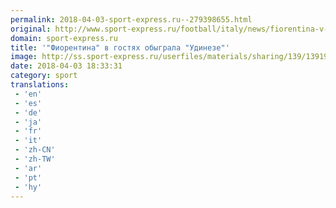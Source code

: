 ```yaml
---
permalink: 2018-04-03-sport-express.ru--279398655.html
original: http://www.sport-express.ru/football/italy/news/fiorentina-v-gostyah-obygrala-udineze-1391987/
domain: sport-express.ru
title: '"Фиорентина" в гостях обыграла "Удинезе"'
image: http://ss.sport-express.ru/userfiles/materials/sharing/139/1391987.jpg
date: 2018-04-03 18:33:31
category: sport
translations: 
 - 'en'
 - 'es'
 - 'de'
 - 'ja'
 - 'fr'
 - 'it'
 - 'zh-CN'
 - 'zh-TW'
 - 'ar'
 - 'pt'
 - 'hy'
---
```


